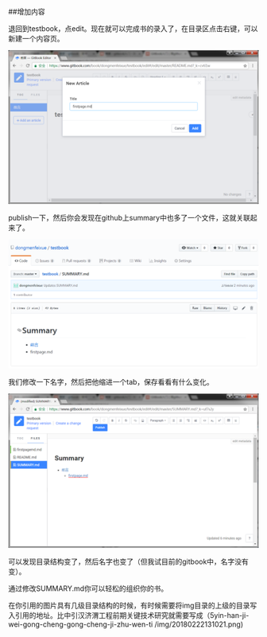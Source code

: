 ##增加内容  
  
退回到testbook，点edit。现在就可以完成书的录入了，在目录区点击右键，可以新建一个内容页。  
  
![](img/20180220130131.png)
  
publish一下，然后你会发现在github上summary中也多了一个文件，这就关联起来了。  
  
![](img/20180220130625.png)  
  
我们修改一下名字，然后把他缩进一个tab，保存看看有什么变化。  

![](img/20180220131021.png)  
  
可以发现目录结构变了，然后名字也变了（但我试目前的gitbook中，名字没有变）。  
  
通过修改SUMMARY.md你可以轻松的组织你的书。

在你引用的图片具有几级目录结构的时候，有时候需要将img目录的上级的目录写入引用的地址。比中引汉济渭工程前期关键技术研究就需要写成（5yin-han-ji-wei-gong-cheng-gong-cheng-ji-zhu-wen-ti
/img/20180222131021.png)